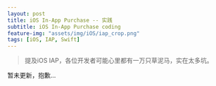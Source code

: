 ```yaml
---
layout: post
title: iOS In-App Purchase -- 实践
subtitle: iOS In-App Purchase coding
feature-img: "assets/img/iOS/iap_crop.png"
tags: [iOS, IAP, Swift]
---
```


> 提及iOS IAP，各位开发者可能心里都有一万只草泥马，实在太多坑。

暂未更新，抱歉...

